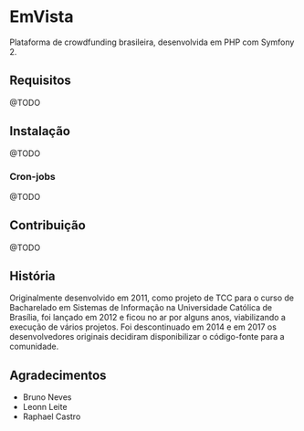 # EmVista

Plataforma de crowdfunding brasileira, desenvolvida em PHP com Symfony 2.

## Requisitos

@TODO

## Instalação

@TODO

### Cron-jobs

@TODO

## Contribuição

@TODO

## História

Originalmente desenvolvido em 2011, como projeto de TCC para o curso de Bacharelado em Sistemas de Informação na Universidade Católica de Brasília, foi lançado em 2012 e ficou no ar por alguns anos, viabilizando a execução de vários projetos. Foi descontinuado em 2014 e em 2017 os desenvolvedores originais decidiram disponibilizar o código-fonte para a comunidade.

## Agradecimentos

 - Bruno Neves 
 - Leonn Leite
 - Raphael Castro